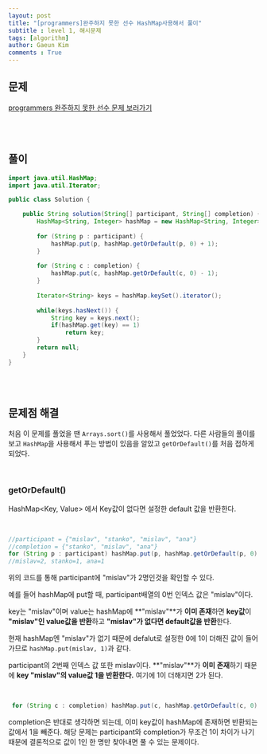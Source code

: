 ```yaml
---
layout: post
title: "[programmers]완주하지 못한 선수 HashMap사용해서 풀이"
subtitle : level 1, 해시문제
tags: [algorithm]
author: Gaeun Kim
comments : True
---
```


<h2>문제</h2>

[programmers 완주하지 못한 선수 문제 보러가기](https://programmers.co.kr/learn/courses/30/lessons/42576)

<br><br>

<h2>풀이</h2>

```java
import java.util.HashMap;
import java.util.Iterator;

public class Solution {

	public String solution(String[] participant, String[] completion) {
        HashMap<String, Integer> hashMap = new HashMap<String, Integer>();
        
        for (String p : participant) {
        	hashMap.put(p, hashMap.getOrDefault(p, 0) + 1);
        }
        
        for (String c : completion) {
			hashMap.put(c, hashMap.getOrDefault(c, 0) - 1);
		}
        
        Iterator<String> keys = hashMap.keySet().iterator();
        
        while(keys.hasNext()) {
        	String key = keys.next();
        	if(hashMap.get(key) == 1)
        		return key;
        }
        return null;
    }
}
```

<br>

<br>

<h2>문제점 해결</h2>

처음 이 문제를 풀었을 땐 `Arrays.sort()`를 사용해서 풀었었다. 다른 사람들의 풀이를 보고 `HashMap`을 사용해서 푸는 방법이 있음을 알았고 `getOrDefault()`를 처음 접하게 되었다.

<br>

<h3>getOrDefault()</h3>

HashMap<Key, Value> 에서 Key값이 없다면 설정한 default 값을 반환한다.

<br>

```java
//participant = {"mislav", "stanko", "mislav", "ana"}
//completion = {"stanko", "mislav", "ana"}
for (String p : participant) hashMap.put(p, hashMap.getOrDefault(p, 0) + 1);
//mislav=2, stanko=1, ana=1
```

위의 코드를 통해 participant에 "mislav"가 2명인것을 확인할 수 있다.

예를 들어 hashMap에 put할 때, participant배열의 0번 인덱스 값은 "mislav"이다.

key는 "mislav"이며 value는 hashMap에 **"mislav"**가 **이미 존재**하면 **key값**이 **"mislav"인 value값을 반환**하고 **"mislav"가 없다면 default값을 반환**한다.

현재 hashMap엔 "mislav"가 없기 때문에 defalut로 설정한 0에 1이 더해진 값이 들어가므로 `hashMap.put(mislav, 1)`과 같다.

participant의 2번째 인덱스 값 또한 mislav이다.  **"mislav"**가 **이미 존재**하기 때문에 **key "mislav"의 value값 1을 반환한다.** 여기에 1이 더해지면 2가 된다.

<br>

```java
 for (String c : completion) hashMap.put(c, hashMap.getOrDefault(c, 0) - 1);
```

completion은 반대로 생각하면 되는데, 이미 key값이 hashMap에 존재하면 반환되는 값에서 1을 빼준다. 해당 문제는 participant와 completion가 무조건 1이 차이가 나기 때문에 결론적으로 값이 1인 한 명만 찾아내면 풀 수 있는 문제이다.
